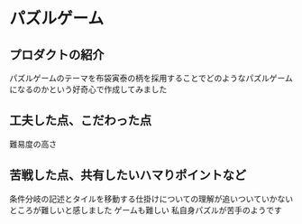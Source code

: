 <!-- readme.md -->

# パズルゲーム

## プロダクトの紹介
パズルゲームのテーマを布袋寅泰の柄を採用することでどのようなパズルゲームになるのかという好奇心で作成してみました

## 工夫した点、こだわった点
難易度の高さ

## 苦戦した点、共有したいハマりポイントなど
条件分岐の記述とタイルを移動する仕掛けについての理解が追いついていかないところが難しいと感しました
ゲームも難しい
私自身パズルが苦手のようです